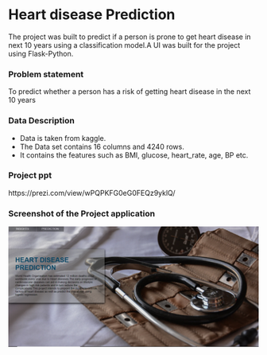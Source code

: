 # Heart disease Prediction
The project was built to predict if a person is prone to get heart disease in next 10 years using a classification model.A UI was built for the project using Flask-Python.

### **Problem statement**

To predict whether a person has a risk of getting heart disease in the next 10 years

### **Data Description**
- Data is taken from kaggle.
- The Data set contains 16 columns and 4240 rows.
- It contains the features such as BMI, glucose, heart_rate, age, BP etc.

### **Project ppt**
<div>https://prezi.com/view/wPQPKFG0eG0FEQz9yklQ/</div>

### **Screenshot of the Project application**
![alt text](UI.png)
